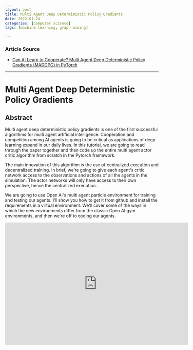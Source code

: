 ```yaml
---
layout: post
title: Multi Agent Deep Deterministic Policy Gradients
date: 2022-01-24
categories: [computer science]
tags: [machine learning, graph mining]

---
```


### Article Source

* [Can AI Learn to Cooperate? Multi Agent Deep Deterministic Policy Gradients (MADDPG) in PyTorch](https://www.youtube.com/watch?v=tZTQ6S9PfkE)



---

# Multi Agent Deep Deterministic Policy Gradients

## Abstract

Multi agent deep deterministic policy gradients is one of the first successful algorithms for multi agent artificial intelligence. Cooperation and competition among AI agents is going to be critical as applications of deep learning expand in our daily lives. In this tutorial, we are going to read through the paper together and then code up the entire multi agent actor critic algorithm from scratch in the Pytorch framework.

The main innovation of this algorithm is the use of centralized execution and decentralized training. In brief, we're going to give each agent's critic network access to the observations and actions of all the agents in the simulation. The actor networks will only have access to their own perspective, hence the centralized execution. 

We are going to use Open AI's multi agent particle environment for training and testing our agents. I'll show you how to get it from github and install the requirements in a virtual environment. We'll cover some of the ways in which the new environments differ from the classic Open AI gym environments, and then we're off to coding our agents.


<iframe width="600" height="400" src="https://www.youtube.com/embed/tZTQ6S9PfkE" title="YouTube video player" frameborder="0" allow="accelerometer; autoplay; clipboard-write; encrypted-media; gyroscope; picture-in-picture" allowfullscreen></iframe>